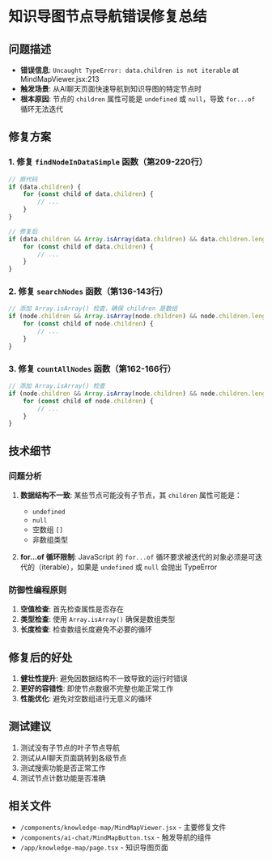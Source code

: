 # 知识导图节点导航错误修复总结

## 问题描述
- **错误信息**: `Uncaught TypeError: data.children is not iterable` at MindMapViewer.jsx:213
- **触发场景**: 从AI聊天页面快速导航到知识导图的特定节点时
- **根本原因**: 节点的 `children` 属性可能是 `undefined` 或 `null`，导致 `for...of` 循环无法迭代

## 修复方案

### 1. 修复 `findNodeInDataSimple` 函数（第209-220行）
```javascript
// 原代码
if (data.children) {
    for (const child of data.children) {
        // ...
    }
}

// 修复后
if (data.children && Array.isArray(data.children) && data.children.length > 0) {
    for (const child of data.children) {
        // ...
    }
}
```

### 2. 修复 `searchNodes` 函数（第136-143行）
```javascript
// 添加 Array.isArray() 检查，确保 children 是数组
if (node.children && Array.isArray(node.children) && node.children.length > 0) {
    for (const child of node.children) {
        // ...
    }
}
```

### 3. 修复 `countAllNodes` 函数（第162-166行）
```javascript
// 添加 Array.isArray() 检查
if (node.children && Array.isArray(node.children) && node.children.length > 0) {
    for (const child of node.children) {
        // ...
    }
}
```

## 技术细节

### 问题分析
1. **数据结构不一致**: 某些节点可能没有子节点，其 `children` 属性可能是：
   - `undefined`
   - `null`
   - 空数组 `[]`
   - 非数组类型

2. **for...of 循环限制**: JavaScript 的 `for...of` 循环要求被迭代的对象必须是可迭代的（iterable），如果是 `undefined` 或 `null` 会抛出 TypeError

### 防御性编程原则
1. **空值检查**: 首先检查属性是否存在
2. **类型检查**: 使用 `Array.isArray()` 确保是数组类型
3. **长度检查**: 检查数组长度避免不必要的循环

## 修复后的好处
1. **健壮性提升**: 避免因数据结构不一致导致的运行时错误
2. **更好的容错性**: 即使节点数据不完整也能正常工作
3. **性能优化**: 避免对空数组进行无意义的循环

## 测试建议
1. 测试没有子节点的叶子节点导航
2. 测试从AI聊天页面跳转到各级节点
3. 测试搜索功能是否正常工作
4. 测试节点计数功能是否准确

## 相关文件
- `/components/knowledge-map/MindMapViewer.jsx` - 主要修复文件
- `/components/ai-chat/MindMapButton.tsx` - 触发导航的组件
- `/app/knowledge-map/page.tsx` - 知识导图页面